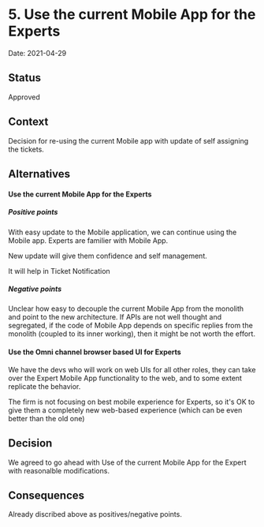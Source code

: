 # 5. Use the current Mobile App for the Experts

Date: 2021-04-29

## Status

Approved

## Context

Decision for re-using the current Mobile app with update of self assigning the tickets.

## Alternatives

#### Use the current Mobile App for the Experts

##### Positive points

With easy update to the Mobile application, we can continue using the Mobile app. Experts are familier with Mobile App.

New update will give them confidence and self management.

It will help in Ticket Notification

##### Negative points

Unclear how easy to decouple the current Mobile App from the monolith and point to the new architecture. If APIs are not well thought and segregated, if the code of Mobile App depends on specific replies from the monolith (coupled to its inner working), then it might be not worth the effort.

#### Use the Omni channel browser based UI for Experts

We have the devs who will work on web UIs for all other roles, they can take over the Expert Mobile App functionality to the web, and to some extent replicate the behavior.

The firm is not focusing on best mobile experience for Experts, so it's OK to give them a completely new web-based experience (which can be even better than the old one)

## Decision

We agreed to go ahead with Use of the current Mobile App for the Expert with reasonalble modifications.

## Consequences

Already discribed above as positives/negative points.
